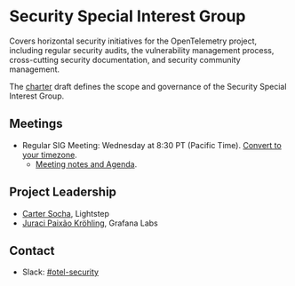 # Security Special Interest Group

Covers horizontal security initiatives for the OpenTelemetry project, including regular security audits, the vulnerability management process, cross-cutting security documentation, and security community management.

The [charter](https://docs.google.com/document/d/1fHuqKLeWwKYf5KBCpySqFTwCKuD2i8kK2D2RF3sVh4g/edit) draft defines the scope and governance of the Security Special Interest Group.

## Meetings

* Regular SIG Meeting: Wednesday at 8:30 PT (Pacific Time). [Convert to your timezone](http://www.thetimezoneconverter.com/?t=8:30&tz=PT%20%28Pacific%20Time%29).
  * [Meeting notes and Agenda](https://docs.google.com/document/d/1P2xejC7lEkOV_Z-8E0oZPXLK5HOnUPNuRqKP0ZQ5fpg).

## Project Leadership

* [Carter Socha](https://github.com/cartersocha), Lightstep
* [Juraci Paixão Kröhling](https://github.com/jpkrohling), Grafana Labs

## Contact

* Slack: [#otel-security](https://cloud-native.slack.com/archives/C05A85QC281)
